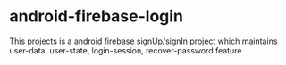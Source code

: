 # android-firebase-login
This projects is a android firebase signUp/signIn project which maintains user-data, user-state, login-session, recover-password feature
